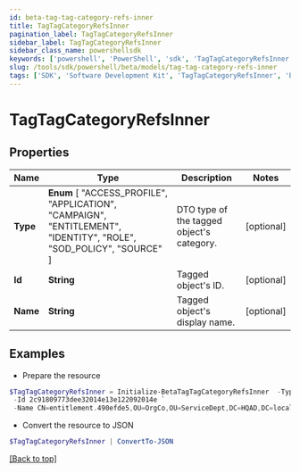 ```yaml
---
id: beta-tag-tag-category-refs-inner
title: TagTagCategoryRefsInner
pagination_label: TagTagCategoryRefsInner
sidebar_label: TagTagCategoryRefsInner
sidebar_class_name: powershellsdk
keywords: ['powershell', 'PowerShell', 'sdk', 'TagTagCategoryRefsInner', 'BetaTagTagCategoryRefsInner'] 
slug: /tools/sdk/powershell/beta/models/tag-tag-category-refs-inner
tags: ['SDK', 'Software Development Kit', 'TagTagCategoryRefsInner', 'BetaTagTagCategoryRefsInner']
---
```



# TagTagCategoryRefsInner

## Properties

Name | Type | Description | Notes
------------ | ------------- | ------------- | -------------
**Type** |  **Enum** [  "ACCESS_PROFILE",    "APPLICATION",    "CAMPAIGN",    "ENTITLEMENT",    "IDENTITY",    "ROLE",    "SOD_POLICY",    "SOURCE" ] | DTO type of the tagged object's category. | [optional] 
**Id** | **String** | Tagged object's ID. | [optional] 
**Name** | **String** | Tagged object's display name. | [optional] 

## Examples

- Prepare the resource
```powershell
$TagTagCategoryRefsInner = Initialize-BetaTagTagCategoryRefsInner  -Type ENTITLEMENT `
 -Id 2c91809773dee32014e13e122092014e `
 -Name CN=entitlement.490efde5,OU=OrgCo,OU=ServiceDept,DC=HQAD,DC=local
```

- Convert the resource to JSON
```powershell
$TagTagCategoryRefsInner | ConvertTo-JSON
```


[[Back to top]](#) 

